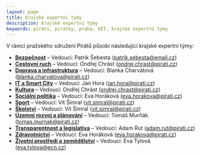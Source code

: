 ```yaml
---
layout: page
title: Krajské expertní týmy
description: Krajské expertní týmy
keywords: piráti, pirátky, praha, KET, krajské expertní týmy
---
```


<p>V rámci pražského sdružení Pirátů působí následující krajské expertní týmy:</p>

* **[Bezpečnost](https://forum.pirati.cz/viewforum.php?f=1260")** – Vedoucí: Patrik Šebesta (patrik.sebesta@email.cz)
* **[Cestovní ruch](https://forum.pirati.cz/viewforum.php?f=1261")** – Vedoucí: Ondřej Chrást (ondrej.chrast@pirati.cz)
* **[Doprava a infrastruktura](https://forum.pirati.cz/viewforum.php?f=1262")** – Vedoucí: Blanka Charvátová (blanka.charvatova@pirati.cz)
* **[IT a Smart City](https://forum.pirati.cz/viewforum.php?f=1264")** – Vedoucí: Jan Hora (jan.hora@pirati.cz)
* **[Kultura](https://forum.pirati.cz/viewforum.php?f=1266")** – Vedoucí: Ondřej Chrást (ondrej.chrast@pirati.cz)
* **[Sociální politika](https://forum.pirati.cz/viewforum.php?f=1268")** – Vedoucí: Eva Horáková (eva.horakova@pirati.cz)
* **[Sport](https://forum.pirati.cz/viewforum.php?f=1269")** – Vedoucí: Vít Šimral (vit.simral@pirati.cz)
* **[Školství](https://forum.pirati.cz/viewforum.php?f=1270")** – Vedoucí: Vít Šimral (vit.simral@pirati.cz)
* **[Územní rozvoj a plánování](https://forum.pirati.cz/viewforum.php?f=1271")** – Vedoucí: Tomáš Murňák (tomas.murnak@pirati.cz)
* **[Transparentnost a legislativa](https://forum.pirati.cz/viewforum.php?f=1265)** – Vedoucí: Adam Rut (adam.rut@pirati.cz)
* **[Zdravotnictví](https://forum.pirati.cz/viewforum.php?f=1272")** – Vedoucí: Eva Horáková (eva.horakova@pirati.cz)
* **[Životní prostředí a zemědělství](https://forum.pirati.cz/viewforum.php?f=1273")** – Vedoucí: Eva Tylová (eva.tylova@ecn.cz)









